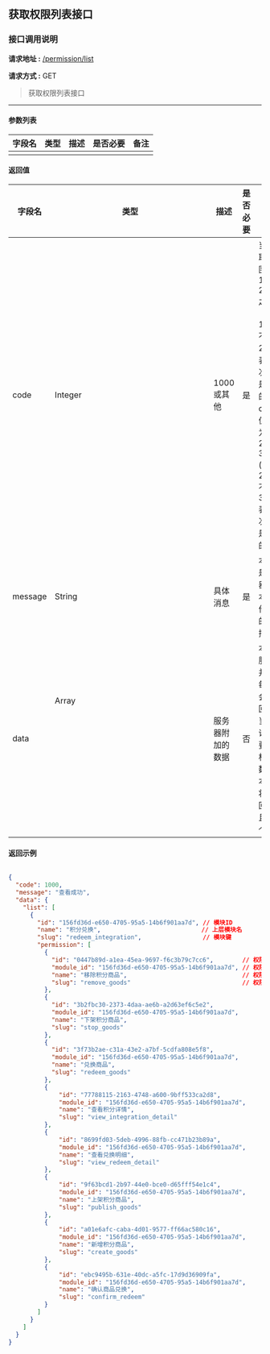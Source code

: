 ## 获取权限列表接口

### 接口调用说明

__请求地址 :__ [/permission/list](#)

__请求方式 :__ GET

> 获取权限列表接口

--------------------------------------

#### 参数列表

|字段名|类型|描述|是否必要|备注|
|-|-|-|-|-|
| | | | | |


#### 返回值

|字段名|类型|描述|是否必要|备注|
|-|-|-|-|-|
|code|Integer|1000 或其他|是|当code取值范围为 1000 - 2000 之间时（包含1000, 不包含2000）表示此次操作是成功的。当code取值范围为 2000 - 3000 (包含2000, 不包含3000)表示此次操作是失败的|
|message|String|具体消息|是|本字段是服务器对于本次操作结果的消息描述|
|data|Array<Object>|服务器附加的数据|否|本字段服务器并不是每次都会返回，大当每次请求需要返回相应的数据时本字段将会返回，并且是一个数组|

#### 返回示例

```json

{
  "code": 1000,
  "message": "查看成功",
  "data": {
    "list": [
      {
        "id": "156fd36d-e650-4705-95a5-14b6f901aa7d", // 模块ID
        "name": "积分兑换",                            // 上层模块名
        "slug": "redeem_integration",                 // 模块键
        "permission": [
          {
            "id": "0447b89d-a1ea-45ea-9697-f6c3b79c7cc6",        // 权限ID
            "module_id": "156fd36d-e650-4705-95a5-14b6f901aa7d", // 权限所属模块ID
            "name": "移除积分商品",                                // 权限名
            "slug": "remove_goods"                               // 权限键
          },
          {
            "id": "3b2fbc30-2373-4daa-ae6b-a2d63ef6c5e2",
            "module_id": "156fd36d-e650-4705-95a5-14b6f901aa7d",
            "name": "下架积分商品",
            "slug": "stop_goods"
          },
          {
            "id": "3f73b2ae-c31a-43e2-a7bf-5cdfa808e5f8",
            "module_id": "156fd36d-e650-4705-95a5-14b6f901aa7d",
            "name": "兑换商品",
            "slug": "redeem_goods"
          },
          {
              "id": "77788115-2163-4748-a600-9bff533ca2d8",
              "module_id": "156fd36d-e650-4705-95a5-14b6f901aa7d",
              "name": "查看积分详情",
              "slug": "view_integration_detail"
          },
          {
              "id": "8699fd03-5deb-4996-88fb-cc471b23b89a",
              "module_id": "156fd36d-e650-4705-95a5-14b6f901aa7d",
              "name": "查看兑换明细",
              "slug": "view_redeem_detail"
          },
          {
              "id": "9f63bcd1-2b97-44e0-bce0-d65fff54e1c4",
              "module_id": "156fd36d-e650-4705-95a5-14b6f901aa7d",
              "name": "上架积分商品",
              "slug": "publish_goods"
          },
          {
              "id": "a01e6afc-caba-4d01-9577-ff66ac580c16",
              "module_id": "156fd36d-e650-4705-95a5-14b6f901aa7d",
              "name": "新增积分商品",
              "slug": "create_goods"
          },
          {
              "id": "ebc9495b-631e-40dc-a5fc-17d9d36909fa",
              "module_id": "156fd36d-e650-4705-95a5-14b6f901aa7d",
              "name": "确认商品兑换",
              "slug": "confirm_redeem"
          }
        ]
      }
    ]
  }
}

```

